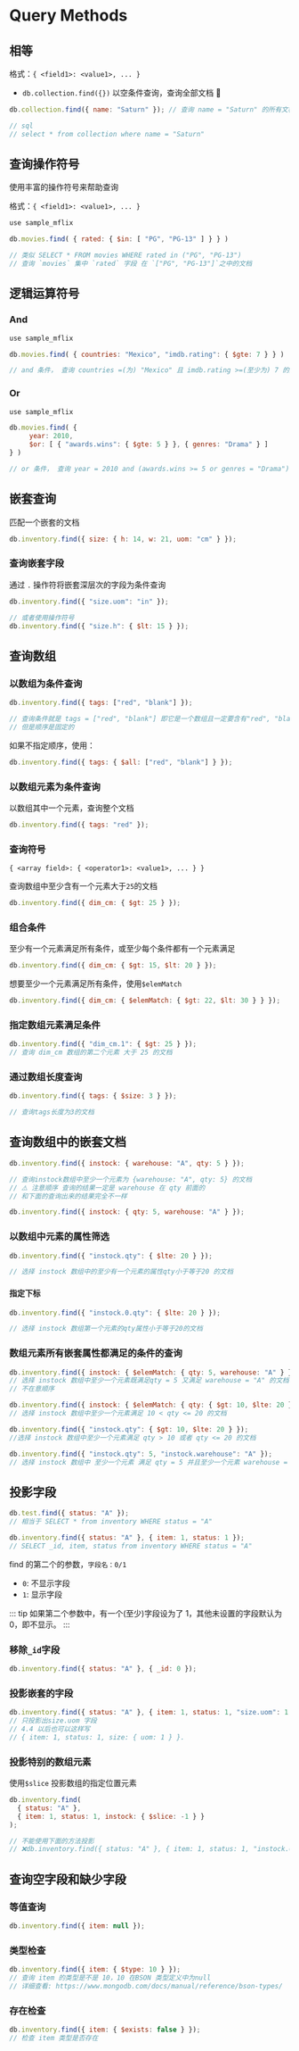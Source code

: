 # Query Methods

## 相等

格式：`{ <field1>: <value1>, ... }`

- `db.collection.find({})` 以空条件查询，查询全部文档 📄

```javascript
db.collection.find({ name: "Saturn" }); // 查询 name = "Saturn" 的所有文档

// sql
// select * from collection where name = "Saturn"
```

## 查询操作符号

使用丰富的操作符号来帮助查询

格式：`{ <field1>: <value1>, ... }`

```javascript
use sample_mflix

db.movies.find( { rated: { $in: [ "PG", "PG-13" ] } } )

// 类似 SELECT * FROM movies WHERE rated in ("PG", "PG-13")
// 查询 `movies` 集中 `rated` 字段 在 `["PG", "PG-13"]`之中的文档
```

## 逻辑运算符号

### And

```javascript
use sample_mflix

db.movies.find( { countries: "Mexico", "imdb.rating": { $gte: 7 } } )

// and 条件， 查询 countries =(为) "Mexico" 且 imdb.rating >=(至少为) 7 的文档
```

### Or

```javascript
use sample_mflix

db.movies.find( {
     year: 2010,
     $or: [ { "awards.wins": { $gte: 5 } }, { genres: "Drama" } ]
} )

// or 条件， 查询 year = 2010 and (awards.wins >= 5 or genres = "Drama") 的文档
```

## 嵌套查询

匹配一个嵌套的文档

```javascript
db.inventory.find({ size: { h: 14, w: 21, uom: "cm" } });
```

### 查询嵌套字段

通过 `.` 操作符将嵌套深层次的字段为条件查询

```javascript
db.inventory.find({ "size.uom": "in" });

// 或者使用操作符号
db.inventory.find({ "size.h": { $lt: 15 } });
```

## 查询数组

### 以数组为条件查询

```javascript
db.inventory.find({ tags: ["red", "blank"] });

// 查询条件就是 tags = ["red", "blank"] 即它是一个数组且一定要含有"red", "blank"两个元素
// 但是顺序是固定的
```

如果不指定顺序，使用：

```javascript
db.inventory.find({ tags: { $all: ["red", "blank"] } });
```

### 以数组元素为条件查询

以数组其中一个元素，查询整个文档

```javascript
db.inventory.find({ tags: "red" });
```

### 查询符号

`{ <array field>: { <operator1>: <value1>, ... } }`

查询数组中至少含有一个元素大于`25`的文档

```javascript
db.inventory.find({ dim_cm: { $gt: 25 } });
```

### 组合条件

至少有一个元素满足所有条件，或至少每个条件都有一个元素满足

```javascript
db.inventory.find({ dim_cm: { $gt: 15, $lt: 20 } });
```

想要至少一个元素满足所有条件，使用`$elemMatch`

```javascript
db.inventory.find({ dim_cm: { $elemMatch: { $gt: 22, $lt: 30 } } });
```

### 指定数组元素满足条件

```javascript
db.inventory.find({ "dim_cm.1": { $gt: 25 } });
// 查询 dim_cm 数组的第二个元素 大于 25 的文档
```

### 通过数组长度查询

```javascript
db.inventory.find({ tags: { $size: 3 } });

// 查询tags长度为3的文档
```

## 查询数组中的嵌套文档

```javascript
db.inventory.find({ instock: { warehouse: "A", qty: 5 } });

// 查询instock数组中至少一个元素为 {warehouse: "A", qty: 5} 的文档
// ⚠️ 注意顺序 查询的结果一定是 warehouse 在 qty 前面的
// 和下面的查询出来的结果完全不一样

db.inventory.find({ instock: { qty: 5, warehouse: "A" } });
```

### 以数组中元素的属性筛选

```javascript
db.inventory.find({ "instock.qty": { $lte: 20 } });

// 选择 instock 数组中的至少有一个元素的属性qty小于等于20 的文档
```

#### 指定下标

```javascript
db.inventory.find({ "instock.0.qty": { $lte: 20 } });

// 选择 instock 数组第一个元素的qty属性小于等于20的文档
```

### 数组元素所有嵌套属性都满足的条件的查询

```javascript
db.inventory.find({ instock: { $elemMatch: { qty: 5, warehouse: "A" } } });
// 选择 instock 数组中至少一个元素既满足qty = 5 又满足 warehouse = "A" 的文档
// 不在意顺序

db.inventory.find({ instock: { $elemMatch: { qty: { $gt: 10, $lte: 20 } } } });
// 选择 instock 数组中至少一个元素满足 10 < qty <= 20 的文档

db.inventory.find({ "instock.qty": { $gt: 10, $lte: 20 } });
//选择 instock 数组中至少一个元素满足 qty > 10 或者 qty <= 20 的文档

db.inventory.find({ "instock.qty": 5, "instock.warehouse": "A" });
// 选择 instock 数组中 至少一个元素 满足 qty = 5 并且至少一个元素 warehouse = "A"
```

## 投影字段

```javascript
db.test.find({ status: "A" });
// 相当于 SELECT * from inventory WHERE status = "A"

db.inventory.find({ status: "A" }, { item: 1, status: 1 });
// SELECT _id, item, status from inventory WHERE status = "A"
```

find 的第二个的参数，`字段名：0/1`

- `0`: 不显示字段
- `1`: 显示字段

::: tip
如果第二个参数中，有一个(至少)字段设为了 1，其他未设置的字段默认为 0，即不显示。
:::

### 移除`_id`字段

```javascript
db.inventory.find({ status: "A" }, { _id: 0 });
```

### 投影嵌套的字段

```javascript
db.inventory.find({ status: "A" }, { item: 1, status: 1, "size.uom": 1 });
// 只投影出size.uom 字段
// 4.4 以后也可以这样写
// { item: 1, status: 1, size: { uom: 1 } }.
```

### 投影特别的数组元素

使用`$slice` 投影数组的指定位置元素

```javascript
db.inventory.find(
  { status: "A" },
  { item: 1, status: 1, instock: { $slice: -1 } }
);

// 不能使用下面的方法投影
// ❌db.inventory.find({ status: "A" }, { item: 1, status: 1, "instock.0": 1 });
```

## 查询空字段和缺少字段

### 等值查询

```javascript
db.inventory.find({ item: null });
```

### 类型检查

```javascript
db.inventory.find({ item: { $type: 10 } });
// 查询 item 的类型是不是 10，10 在BSON 类型定义中为null
// 详细查看: https://www.mongodb.com/docs/manual/reference/bson-types/
```

### 存在检查

```javascript
db.inventory.find({ item: { $exists: false } });
// 检查 item 类型是否存在
```
